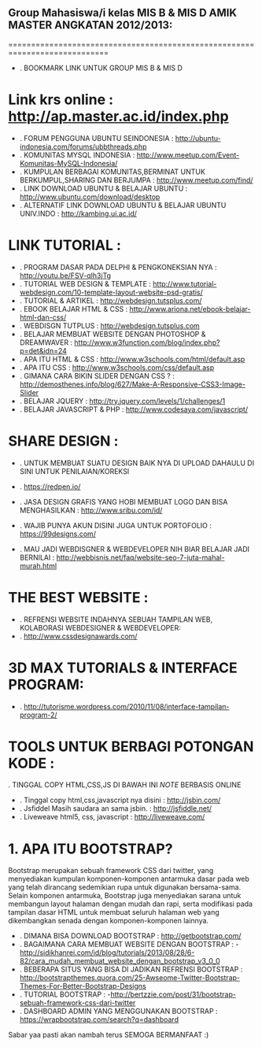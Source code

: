                                      
                                              
                            
                                      
## Group Mahasiswa/i kelas MIS B & MIS D AMIK MASTER ANGKATAN 2012/2013: ##
============================================================================
- . BOOKMARK LINK  UNTUK GROUP MIS B & MIS D 

#   Link krs online  : http://ap.master.ac.id/index.php
- . FORUM PENGGUNA UBUNTU SEINDONESIA  : http://ubuntu-indonesia.com/forums/ubbthreads.php
- . KOMUNITAS MYSQL INDONESIA : http://www.meetup.com/Event-Komunitas-MySQL-Indonesia/
- . KUMPULAN BERBAGAI KOMUNITAS,BERMINAT UNTUK BERKUMPUL,SHARING DAN BERJUMPA : http://www.meetup.com/find/
- . LINK DOWNLOAD UBUNTU & BELAJAR UBUNTU : http://www.ubuntu.com/download/desktop
- . ALTERNATIF LINK DOWNLOAD UBUNTU & BELAJAR UBUNTU  UNIV.INDO : http://kambing.ui.ac.id/

#   LINK TUTORIAL :

- . PROGRAM DASAR PADA DELPHI & PENGKONEKSIAN NYA : http://youtu.be/FSV-qIh3jTg
- . TUTORIAL WEB DESIGN & TEMPLATE  : http://www.tutorial-webdesign.com/10-template-layout-website-psd-gratis/
- . TUTORIAL & ARTIKEL : http://webdesign.tutsplus.com/
- . EBOOK BELAJAR HTML & CSS                      : http://www.ariona.net/ebook-belajar-html-dan-css/
- . WEBDISGN TUTPLUS                            : http://webdesign.tutsplus.com
- . BELAJAR MEMBUAT WEBSITE DENGAN PHOTOSHOP & DREAMWAVER : http://www.w3function.com/blog/index.php?p=det&idn=24
- . APA ITU HTML & CSS : http://www.w3schools.com/html/default.asp
- . APA ITU CSS        :  http://www.w3schools.com/css/default.asp
- . GIMANA CARA BIKIN SLIDER DENGAN CSS ? : http://demosthenes.info/blog/627/Make-A-Responsive-CSS3-Image-Slider
- . BELAJAR JQUERY : http://try.jquery.com/levels/1/challenges/1
- . BELAJAR JAVASCRIPT & PHP : http://www.codesaya.com/javascript/

#   SHARE DESIGN :

- .  UNTUK MEMBUAT SUATU DESIGN BAIK NYA DI UPLOAD DAHAULU DI SINI UNTUK PENILAIAN/KOREKSI 

- . https://redpen.io/
- . JASA DESIGN GRAFIS YANG HOBI MEMBUAT LOGO DAN BISA MENGHASILKAN : http://www.sribu.com/id/
- . WAJIB PUNYA AKUN DISINI JUGA UNTUK PORTOFOLIO : https://99designs.com/
- . MAU JADI WEBDISGNER & WEBDEVELOPER NIH BIAR BELAJAR JADI BERNILAI : http://webbisnis.net/faq/website-seo-7-juta-mahal-murah.html
  
  
#   THE BEST WEBSITE :
- . REFRENSI WEBSITE INDAHNYA SEBUAH TAMPILAN WEB, KOLABORASI WEBDESIGNER & WEBDEVELOPER:
- . http://www.cssdesignawards.com/


# 3D MAX TUTORIALS & INTERFACE PROGRAM:

- . http://tutorisme.wordpress.com/2010/11/08/interface-tampilan-program-2/
 
# TOOLS UNTUK BERBAGI POTONGAN KODE :

  . TINGGAL COPY HTML,CSS,JS DI BAWAH INI *NOTE* BERBASIS ONLINE

- . Tinggal copy html,css,javascript nya disini : http://jsbin.com/
- . Jsfiddel Masih saudara an sama jsbin. : http://jsfiddle.net/
- . Liveweave html5, css, javascript : http://liveweave.com/



# 1. APA ITU BOOTSTRAP?

 Bootstrap merupakan sebuah framework CSS dari twitter,
 yang menyediakan kumpulan komponen-komponen antarmuka dasar pada web yang telah dirancang sedemikian rupa untuk digunakan bersama-sama. 
 Selain komponen antarmuka, Bootstrap juga menyediakan sarana untuk membangun layout halaman dengan mudah dan rapi, 
 serta modifikasi pada tampilan dasar HTML untuk membuat seluruh halaman web yang dikembangkan senada dengan komponen-komponen lainnya.

- . DIMANA BISA DOWNLOAD BOOTSTRAP         : http://getbootstrap.com/
- . BAGAIMANA CARA MEMBUAT WEBSITE DENGAN BOOTSTRAP : -http://sidikhanrei.com/id/blog/tutorials/2013/08/28/6-82/cara_mudah_membuat_website_dengan_bootstrap_v3_0_0
- . BEBERAPA SITUS YANG BISA DI JADIKAN REFRENSI BOOTSTRAP : http://bootstrapthemes.quora.com/25-Awseome-Twitter-Bootstrap-Themes-For-Better-Bootstrap-Designs
- . TUTORIAL BOOTSTRAP : -http://bertzzie.com/post/31/bootstrap-sebuah-framework-css-dari-twitter
- . DASHBOARD ADMIN YANG MENGGUNAKAN BOOTSTRAP : https://wrapbootstrap.com/search?q=dashboard






Sabar yaa pasti akan nambah terus  SEMOGA BERMANFAAT :)
